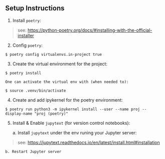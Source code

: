 ## Setup Instructions

1. Install `poetry`:
    
> see: https://python-poetry.org/docs/#installing-with-the-official-installer    

2. Config `poetry`:

```
$ poetry config virtualenvs.in-project true
```

3. Create the virtual environment for the project:

```
$ poetry install
```

    One can activate the virtual env with (when needed to):
    
```
$ source .venv/bin/activate
```
4. Create and add ipykernel for the poetry environment:
```
$ poetry run python3 -m ipykernel install --user --name proj --display-name "proj (poetry)"
```

5. Install & Enable `jupytext` (for version control notebooks):

    a. Install `jupytext` under the env runing your Jupyter server:

> see: https://jupytext.readthedocs.io/en/latest/install.html#installation

    b. Restart Jupyter server
